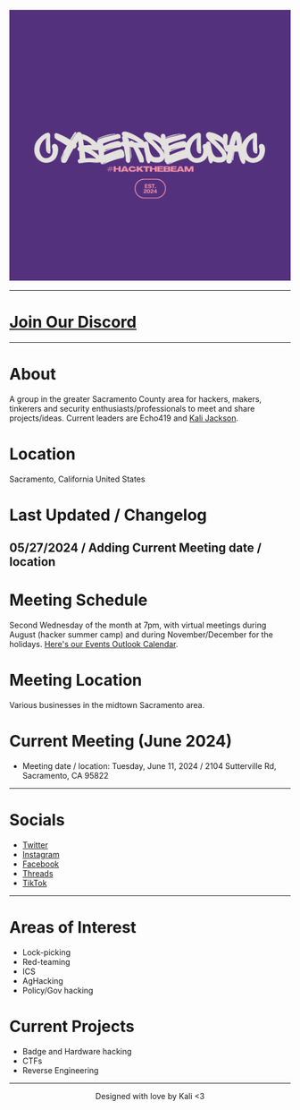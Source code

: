 ![ Logo ](./assets/images/HACKTHEBEAM.png)

---

# [Join Our Discord](https://discord.gg/9YeYME9tWa)

---

# About
A group in the greater Sacramento County area for hackers, makers, tinkerers and security enthusiasts/professionals to meet and share projects/ideas. Current leaders are Echo419 and [Kali Jackson](https://twitter.com/radicalkjax).

# Location
Sacramento, California
United States

# Last Updated / Changelog
05/27/2024 / Adding Current Meeting date / location
---

# Meeting Schedule
Second Wednesday of the month at 7pm, with virtual meetings during August (hacker summer camp) and during November/December for the holidays. [Here's our Events Outlook Calendar](https://outlook.live.com/owa/calendar/00000000-0000-0000-0000-000000000000/ac848189-829d-449e-b58f-2ac25373c5b6/cid-9FF9B8699EB1724A/index.html).

# Meeting Location
Various businesses in the midtown Sacramento area.

# Current Meeting (June 2024)

- Meeting date / location: Tuesday, June 11, 2024 / 2104 Sutterville Rd, Sacramento, CA 95822

---

# Socials
* [Twitter](https://twitter.com/CyberSecSac)
* [Instagram](https://instagram.com/cybersecsac)
* [Facebook](https://facebook.com/profile.php?id=61559952651821)
* [Threads](https://www.threads.net/@cybersecsac)
* [TikTok](https://tiktok.com/@cybersecsac)

---

# Areas of Interest
* Lock-picking
* Red-teaming
* ICS
* AgHacking
* Policy/Gov hacking

# Current Projects
* Badge and Hardware hacking
* CTFs
* Reverse Engineering

---

<div align="center"> Designed with love by Kali <3
